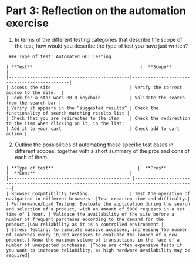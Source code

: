 # Part 3: Reflection on the automation exercise

  1.  In terms of the different testing categories that describe the scope of the test, how
	  would you describe the type of test you have just written? 
	 
	 ### Type of test: Automated GUI Testing
	 
	| **Test**                                         |  **Scope**									  |
	|----------------------------------------------|----------------------------------------------|
	| Access the site 							   | Verify the correct acceso to the site.  |
	| Look for a star wars BB-8 keychain 		   | Validate the search from the search bar |
	| Verify it appears in the “suggested results” | Check the functionality of search matching results list |
	| Check that you are redirected to the item    | Check the redirection to the item when clicking on it, in the list|	 
	| Add it to your cart 						   | Check add to cart action |	


  2. Outline the possibilities of automating these specific test cases in different scopes,
	 together with a short summary of the pros and cons of each of them.

	| **Type of test**                                |  **Pros**								   |  **Cons**		                              |    
	|---------------------------------------------- |----------------------------------------------|----------------------------------------------|
	| Browser Compatibility Testing 			   | Test the operation of navigation in different browsers  |Test creation time and difficulty.| 
	| Performance/Load Testing: Evaluate the application during the search and selection of a product, with an amount of 5000 requests in a set time of 1 hour. | Validate the availability of the site before a number of frequent purchases according to the demand for the product.|Low reliability as it is a controlled environment.| 
	| Stress Testing: to simulate massive accesses, increasing the number of searches every 10,000 accesses to evaluate the launch of a new product.| Know the maximum volume of transactions in the face of a number of unexpected purchases. |Those are often expensive tests if you want to increase reliability, as high hardware availability may be required| 

	


